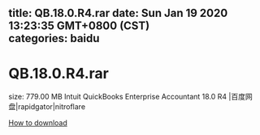 
title: QB.18.0.R4.rar
date: Sun Jan 19 2020 13:23:35 GMT+0800 (CST)    
categories: baidu
---

# QB.18.0.R4.rar
size: 779.00 MB
 Intuit QuickBooks Enterprise Accountant 18.0 R4 |百度网盘|rapidgator|nitroflare
 

[How to download](https://bpcam.bemobtrk.com/go/2ceec3aa-1ca2-46d6-b9ff-aaa5c184517c?jno=830)